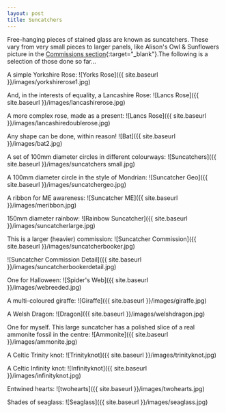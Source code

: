 ```yaml
---
layout: post
title: Suncatchers
---
```


Free-hanging pieces of stained glass are known as suncatchers. These vary from very small pieces to larger panels, like Alison's Owl & Sunflowers picture in the [Commissions section](https://andy.merckel.uk/commissions/){:target="_blank"}.The following is a selection of those done so far...

A simple Yorkshire Rose:
![Yorks Rose]({{ site.baseurl }}/images/yorkshirerose1.jpg)

And, in the interests of equality, a Lancashire Rose:
![Lancs Rose]({{ site.baseurl }}/images/lancashirerose.jpg)

A more complex rose, made as a present:
![Lancs Rose]({{ site.baseurl }}/images/lancashiredoublerose.jpg)

Any shape can be done, within reason!
![Bat]({{ site.baseurl }}/images/bat2.jpg)

A set of 100mm diameter circles in different colourways:
![Suncatchers]({{ site.baseurl }}/images/suncatchers small.jpg)

A 100mm diameter circle in the style of Mondrian:
![Suncatcher Geo]({{ site.baseurl }}/images/suncatchergeo.jpg)

A ribbon for ME awareness:
![Suncatcher ME]({{ site.baseurl }}/images/meribbon.jpg)

150mm diameter rainbow:
![Rainbow Suncatcher]({{ site.baseurl }}/images/suncatcherlarge.jpg)

This is a larger (heavier) commission:
![Suncatcher Commission]({{ site.baseurl }}/images/suncatcherbooker.jpg)

![Suncatcher Commission Detail]({{ site.baseurl }}/images/suncatcherbookerdetail.jpg)

One for Halloween:
![Spider's Web]({{ site.baseurl }}/images/webreeded.jpg)

A multi-coloured giraffe:
![Giraffe]({{ site.baseurl }}/images/giraffe.jpg)

A Welsh Dragon:
![Dragon]({{ site.baseurl }}/images/welshdragon.jpg)

One for myself. This large suncatcher has a polished slice of a real ammonite fossil in the centre:
![Ammonite]({{ site.baseurl }}/images/ammonite.jpg)

A Celtic Trinity knot:
![Trinityknot]({{ site.baseurl }}/images/trinityknot.jpg)

A Celtic Infinity knot:
![Infinityknot]({{ site.baseurl }}/images/infinityknot.jpg)

Entwined hearts:
![twohearts]({{ site.baseurl }}/images/twohearts.jpg)

Shades of seaglass:
![Seaglass]({{ site.baseurl }}/images/seaglass.jpg)



